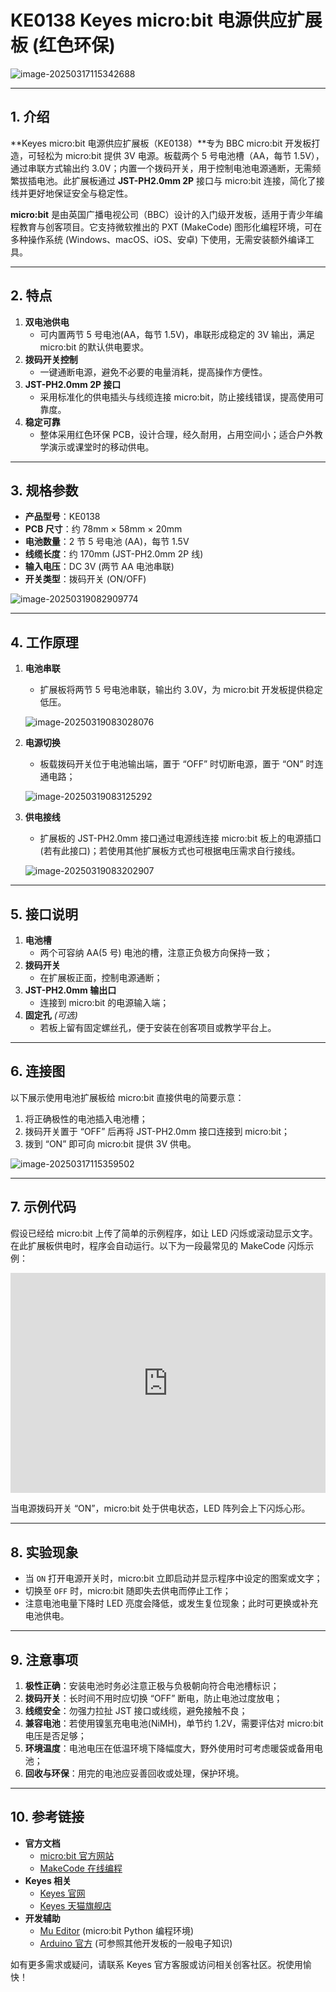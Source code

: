 # KE0138 Keyes micro:bit 电源供应扩展板 (红色环保)

![image-20250317115342688](media/image-20250317115342688.png)

---

## 1. 介绍
**Keyes micro:bit 电源供应扩展板（KE0138）**专为 BBC micro:bit 开发板打造，可轻松为 micro:bit 提供 3V 电源。板载两个 5 号电池槽（AA，每节 1.5V），通过串联方式输出约 3.0V；内置一个拨码开关，用于控制电池电源通断，无需频繁拔插电池。此扩展板通过 **JST-PH2.0mm 2P** 接口与 micro:bit 连接，简化了接线并更好地保证安全与稳定性。

**micro:bit** 是由英国广播电视公司（BBC）设计的入门级开发板，适用于青少年编程教育与创客项目。它支持微软推出的 PXT (MakeCode) 图形化编程环境，可在多种操作系统 (Windows、macOS、iOS、安卓) 下使用，无需安装额外编译工具。

---

## 2. 特点
1. **双电池供电**  
   - 可内置两节 5 号电池(AA，每节 1.5V)，串联形成稳定的 3V 输出，满足 micro:bit 的默认供电要求。  
2. **拨码开关控制**  
   - 一键通断电源，避免不必要的电量消耗，提高操作方便性。  
3. **JST-PH2.0mm 2P 接口**  
   - 采用标准化的供电插头与线缆连接 micro:bit，防止接线错误，提高使用可靠度。  
4. **稳定可靠**  
   - 整体采用红色环保 PCB，设计合理，经久耐用，占用空间小；适合户外教学演示或课堂时的移动供电。  

---

## 3. 规格参数
- **产品型号**：KE0138  
- **PCB 尺寸**：约 78mm × 58mm × 20mm  
- **电池数量**：2 节 5 号电池 (AA)，每节 1.5V  
- **线缆长度**：约 170mm (JST-PH2.0mm 2P 线)  
- **输入电压**：DC 3V (两节 AA 电池串联)  
- **开关类型**：拨码开关 (ON/OFF)

![image-20250319082909774](media/image-20250319082909774.png)

---

## 4. 工作原理
1. **电池串联**  
   - 扩展板将两节 5 号电池串联，输出约 3.0V，为 micro:bit 开发板提供稳定低压。  
   
   	![image-20250319083028076](media/image-20250319083028076.png)
   
2. **电源切换**  
   - 板载拨码开关位于电池输出端，置于 “OFF” 时切断电源，置于 “ON” 时连通电路；  
   
   	![image-20250319083125292](media/image-20250319083125292.png)
   
3. **供电接线**  
   - 扩展板的 JST-PH2.0mm 接口通过电源线连接 micro:bit 板上的电源插口 (若有此接口)；若使用其他扩展板方式也可根据电压需求自行接线。
   
   	![image-20250319083202907](media/image-20250319083202907.png)

---

## 5. 接口说明
1. **电池槽**  
   - 两个可容纳 AA(5 号) 电池的槽，注意正负极方向保持一致；  
2. **拨码开关**  
   - 在扩展板正面，控制电源通断；  
3. **JST-PH2.0mm 输出口**  
   - 连接到 micro:bit 的电源输入端；  
4. **固定孔** *(可选)*  
   - 若板上留有固定螺丝孔，便于安装在创客项目或教学平台上。

---

## 6. 连接图
以下展示使用电池扩展板给 micro:bit 直接供电的简要示意：

1. 将正确极性的电池插入电池槽；  
2. 拨码开关置于 “OFF” 后再将 JST-PH2.0mm 接口连接到 micro:bit；  
3. 拨到 “ON” 即可向 micro:bit 提供 3V 供电。

![image-20250317115359502](media/image-20250317115359502.png)

---

## 7. 示例代码
假设已经给 micro:bit 上传了简单的示例程序，如让 LED 闪烁或滚动显示文字。  
在此扩展板供电时，程序会自动运行。以下为一段最常见的 MakeCode 闪烁示例：

<div style="position:relative;height:0;padding-bottom:70%;overflow:hidden;"><iframe style="position:absolute;top:0;left:0;width:100%;height:100%;" src="https://makecode.microbit.org/#pub:_bmLCYTTKJhXw" frameborder="0" sandbox="allow-popups allow-forms allow-scripts allow-same-origin"></iframe></div>

当电源拨码开关 “ON”，micro:bit 处于供电状态，LED 阵列会上下闪烁心形。

---

## 8. 实验现象
- 当 `ON` 打开电源开关时，micro:bit 立即启动并显示程序中设定的图案或文字；  
- 切换至 `OFF` 时，micro:bit 随即失去供电而停止工作；  
- 注意电池电量下降时 LED 亮度会降低，或发生复位现象；此时可更换或补充电池供电。

---

## 9. 注意事项
1. **极性正确**：安装电池时务必注意正极与负极朝向符合电池槽标识；  
2. **拨码开关**：长时间不用时应切换 “OFF” 断电，防止电池过度放电；  
3. **线缆安全**：勿强力拉扯 JST 接口或线缆，避免接触不良；  
4. **兼容电池**：若使用镍氢充电电池(NiMH)，单节约 1.2V，需要评估对 micro:bit 电压是否足够；  
5. **环境温度**：电池电压在低温环境下降幅度大，野外使用时可考虑暖袋或备用电池；  
6. **回收与环保**：用完的电池应妥善回收或处理，保护环境。

---

## 10. 参考链接
- **官方文档**  
  - [micro:bit 官方网站](https://microbit.org/)  
  - [MakeCode 在线编程](https://makecode.microbit.org/)  
- **Keyes 相关**  
  - [Keyes 官网](http://www.keyestudio.com)  
  - [Keyes 天猫旗舰店](https://keyes.tmall.com/)  
- **开发辅助**  
  - [Mu Editor](https://codewith.mu/) (micro:bit Python 编程环境)  
  - [Arduino 官方](https://www.arduino.cc/) (可参照其他开发板的一般电子知识)

如有更多需求或疑问，请联系 Keyes 官方客服或访问相关创客社区。祝使用愉快！